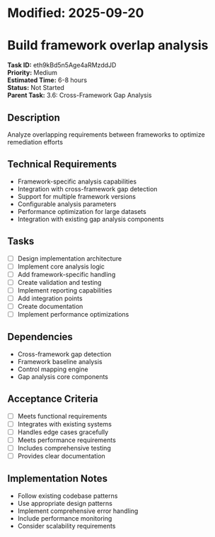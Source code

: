 # Modified: 2025-09-20

# Build framework overlap analysis

**Task ID:** eth9kBd5n5Age4aRMzddJD  
**Priority:** Medium  
**Estimated Time:** 6-8 hours  
**Status:** Not Started  
**Parent Task:** 3.6: Cross-Framework Gap Analysis

## Description
Analyze overlapping requirements between frameworks to optimize remediation efforts

## Technical Requirements
- Framework-specific analysis capabilities
- Integration with cross-framework gap detection
- Support for multiple framework versions
- Configurable analysis parameters
- Performance optimization for large datasets
- Integration with existing gap analysis components

## Tasks
- [ ] Design implementation architecture
- [ ] Implement core analysis logic
- [ ] Add framework-specific handling
- [ ] Create validation and testing
- [ ] Implement reporting capabilities
- [ ] Add integration points
- [ ] Create documentation
- [ ] Implement performance optimizations

## Dependencies
- Cross-framework gap detection
- Framework baseline analysis
- Control mapping engine
- Gap analysis core components

## Acceptance Criteria
- [ ] Meets functional requirements
- [ ] Integrates with existing systems
- [ ] Handles edge cases gracefully
- [ ] Meets performance requirements
- [ ] Includes comprehensive testing
- [ ] Provides clear documentation

## Implementation Notes
- Follow existing codebase patterns
- Use appropriate design patterns
- Implement comprehensive error handling
- Include performance monitoring
- Consider scalability requirements
